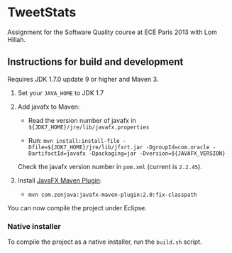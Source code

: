 # TweetStats

Assignment for the Software Quality course at ECE Paris 2013 with Lom Hillah.

## Instructions for build and development

Requires JDK 1.7.0 update 9 or higher and Maven 3.

1. Set your `JAVA_HOME` to JDK 1.7
2. Add javafx to Maven:

    - Read the version number of javafx in `${JDK7_HOME}/jre/lib/javafx.properties`

    - Run: `mvn install:install-file -Dfile=${JDK7_HOME}/jre/lib/jfxrt.jar -DgroupId=com.oracle -DartifactId=javafx -Dpackaging=jar -Dversion=${JAVAFX_VERSION}`
    
    Check the javafx version number in `pom.xml` (current is `2.2.45`).

3. Install [JavaFX Maven Plugin](http://zenjava.com/javafx/maven/):

    - `mvn com.zenjava:javafx-maven-plugin:2.0:fix-classpath`
    
You can now compile the project under Eclipse.

### Native installer

To compile the project as a native installer, run the `build.sh` script.